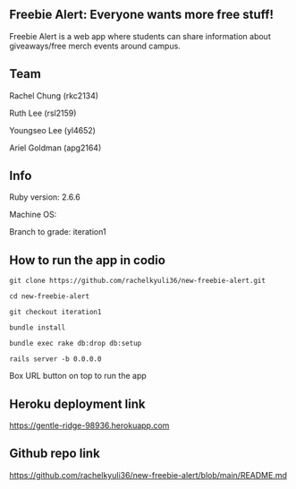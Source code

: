 ## Freebie Alert: Everyone wants more free stuff!
Freebie Alert is a web app where students can share information about giveaways/free merch events around campus. 

## Team
Rachel Chung (rkc2134)

Ruth Lee (rsl2159)

Youngseo Lee (yl4652)

Ariel Goldman (apg2164)

## Info
Ruby version: 2.6.6

Machine OS:

Branch to grade: iteration1

## How to run the app in codio

`git clone https://github.com/rachelkyuli36/new-freebie-alert.git`

`cd new-freebie-alert`

`git checkout iteration1`

`bundle install`

`bundle exec rake db:drop db:setup`

`rails server -b 0.0.0.0`

Box URL button on top to run the app

## Heroku deployment link

https://gentle-ridge-98936.herokuapp.com

## Github repo link

https://github.com/rachelkyuli36/new-freebie-alert/blob/main/README.md 
